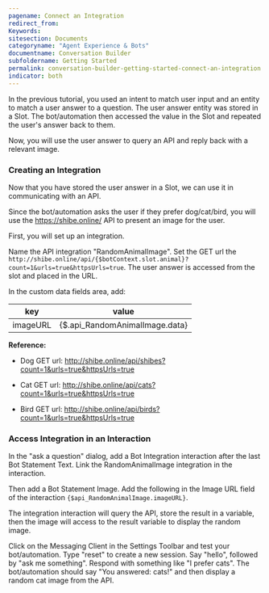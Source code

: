 ```yaml
---
pagename: Connect an Integration
redirect_from:
Keywords:
sitesection: Documents
categoryname: "Agent Experience & Bots"
documentname: Conversation Builder
subfoldername: Getting Started
permalink: conversation-builder-getting-started-connect-an-integration.html
indicator: both
---
```


In the previous tutorial, you used an intent to match user input and an entity to match a user answer to a question. The user answer entity was stored in a Slot. The bot/automation then accessed the value in the Slot and repeated the user's answer back to them. 

Now, you will use the user answer to query an API and reply back with a relevant image.

### Creating an Integration

Now that you have stored the user answer in a Slot, we can use it in communicating with an API. 

Since the bot/automation asks the user if they prefer dog/cat/bird, you will use the https://shibe.online/ API to present an image for the user.

First, you will set up an integration.

Name the API integration "RandomAnimalImage". Set the GET url the `http://shibe.online/api/{$botContext.slot.animal}?count=1&urls=true&httpsUrls=true`. The user answer is accessed from the slot and placed in the URL.

In the custom data fields area, add:

| key | value |
| --- | --- |
| imageURL | {$.api_RandomAnimalImage.data} |

**Reference:**

* Dog GET url: http://shibe.online/api/shibes?count=1&urls=true&httpsUrls=true

* Cat GET url: http://shibe.online/api/cats?count=1&urls=true&httpsUrls=true

* Bird GET url: http://shibe.online/api/birds?count=1&urls=true&httpsUrls=true


### Access Integration in an Interaction

In the "ask a question" dialog, add a Bot Integration interaction after the last Bot Statement Text. Link the RandomAnimalImage integration in the interaction.

Then add a Bot Statement Image. Add the following in the Image URL field of the interaction `{$api_RandomAnimalImage.imageURL}`.

The integration interaction will query the API, store the result in a variable, then the image will access to the result variable to display the random image.

Click on the Messaging Client in the Settings Toolbar and test your bot/automation. Type "reset" to create a new session. Say "hello", followed by "ask me something". Respond with something like "I prefer cats". The bot/automation should say "You answered: cats!" and then display a random cat image from the API.